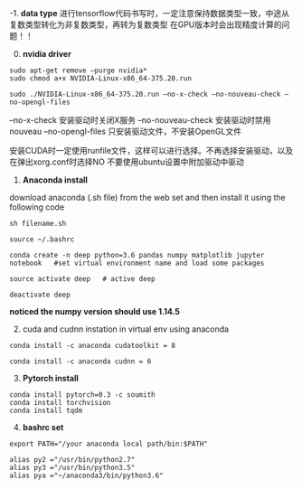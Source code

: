 -1. **data type**
进行tensorflow代码书写时，一定注意保持数据类型一致，中途从复数类型转化为非复数类型，再转为复数类型 在GPU版本时会出现精度计算的问题！！

0. **nvidia driver**
```
sudo apt-get remove –purge nvidia*
sudo chmod a+x NVIDIA-Linux-x86_64-375.20.run

sudo ./NVIDIA-Linux-x86_64-375.20.run –no-x-check –no-nouveau-check –no-opengl-files
```
–no-x-check 安装驱动时关闭X服务
–no-nouveau-check 安装驱动时禁用nouveau
–no-opengl-files 只安装驱动文件，不安装OpenGL文件

安装CUDA时一定使用runfile文件，这样可以进行选择。不再选择安装驱动，以及在弹出xorg.conf时选择NO
不要使用ubuntu设置中附加驱动中驱动

1. **Anaconda install**

download anaconda (.sh file) from the web set and then install it using the following code
```
sh filename.sh

source ~/.bashrc

conda create -n deep python=3.6 pandas numpy matplotlib jupyter notebook   #set virtual environment name and load some packages
```
```
source activate deep   # active deep 

deactivate deep

```
**noticed the numpy version should use 1.14.5**


2. cuda and cudnn instation in virtual env using anaconda

```
conda install -c anaconda cudatoolkit = 8

conda install -c anaconda cudnn = 6
```



3. **Pytorch install**
```
conda install pytorch=0.3 -c soumith
conda install torchvision
conda install tqdm
```
4. **bashrc set**
```
export PATH="/your anaconda local path/bin:$PATH"

alias py2 ="/usr/bin/python2.7"
alias py3 ="/usr/bin/python3.5"
alias pya ="~/anaconda3/bin/python3.6"
```
